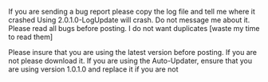 If you are sending a bug report please copy the log file and tell me where it crashed
Using 2.0.1.0-LogUpdate will crash. Do not message me about it.
Please read all bugs before posting. I do not want duplicates [waste my time to read them]

Please insure that you are using the latest version before posting. If you are not please download it.
If you are using the Auto-Updater, ensure that you are using version 1.0.1.0 and replace it if you are not

